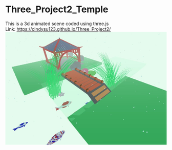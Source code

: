 # Three_Project2_Temple
This is a 3d animated scene coded using three.js <br/>
Link: https://cindysu123.github.io/Three_Project2/
![preview](https://github.com/Cindysu123/Three_Project2_Temple/blob/main/Snipaste_2022-10-26_11-52-17.jpg?raw=true)
